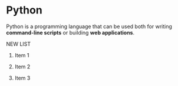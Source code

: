 # Python



Python is a programming language that can be used both for writing **command-line scripts** or building **web applications**.



NEW LIST



1. Item 1



2. Item 2



3. Item 3